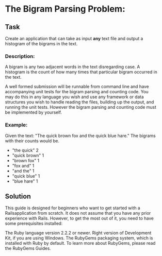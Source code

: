 # The Bigram Parsing Problem:

## Task 
Create an application that can take as input **any** text file and output a
histogram of the bigrams in the text.

### Description:

A bigram is any two adjacent words in the text disregarding case. A histogram is
the count of how many times that particular bigram occurred in the text.

A well formed submission will be runnable from command line and have
accompanying unit tests for the bigram parsing and counting code. You may do
this in any language you wish and use any framework or data structures you wish
to handle reading the files, building up the output, and running the unit tests.
However the bigram parsing and counting code must be implemented by yourself.

### Example:

Given the text: "The quick brown fox and the quick blue hare." The bigrams with
their counts would be.

* "the quick" 2
* "quick brown" 1
* "brown fox" 1
* "fox and" 1
* "and the" 1
* "quick blue" 1
* "blue hare" 1


## Solution

This guide is designed for beginners who want to get started with a Railsapplication from scratch. It does not assume that you have any prior experience with Rails. However, to get the most out of it, you need to have some prerequisites installed:

The Ruby language version 2.2.2 or newer.
Right version of Development Kit, if you are using Windows.
The RubyGems packaging system, which is installed with Ruby by default. To learn more about RubyGems, please read the RubyGems Guides.

